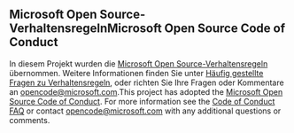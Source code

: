 ## <a name="microsoft-open-source-code-of-conduct"></a><span data-ttu-id="c4ece-101">Microsoft Open Source-Verhaltensregeln</span><span class="sxs-lookup"><span data-stu-id="c4ece-101">Microsoft Open Source Code of Conduct</span></span>
<span data-ttu-id="c4ece-p101">In diesem Projekt wurden die [Microsoft Open Source-Verhaltensregeln](https://opensource.microsoft.com/codeofconduct/) übernommen. Weitere Informationen finden Sie unter [Häufig gestellte Fragen zu Verhaltensregeln](https://opensource.microsoft.com/codeofconduct/faq/), oder richten Sie Ihre Fragen oder Kommentare an [opencode@microsoft.com](mailto:opencode@microsoft.com).</span><span class="sxs-lookup"><span data-stu-id="c4ece-p101">This project has adopted the [Microsoft Open Source Code of Conduct](https://opensource.microsoft.com/codeofconduct/). For more information see the [Code of Conduct FAQ](https://opensource.microsoft.com/codeofconduct/faq/) or contact [opencode@microsoft.com](mailto:opencode@microsoft.com) with any additional questions or comments.</span></span>